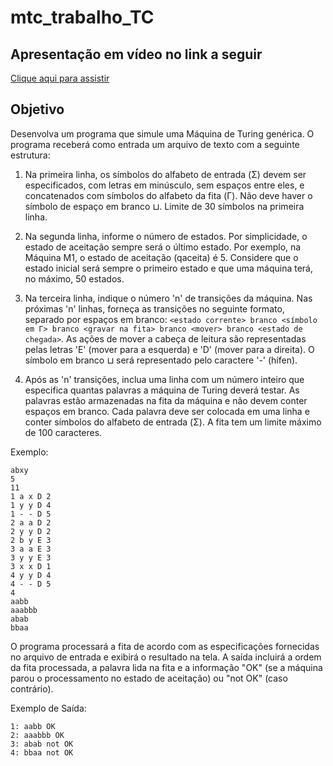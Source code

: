 # mtc_trabalho_TC

## Apresentação em vídeo no link a seguir
[Clique aqui para assistir](https://youtu.be/IQuMPt585wc)

## Objetivo

Desenvolva um programa que simule uma Máquina de Turing genérica. O programa receberá como entrada um arquivo de texto com a seguinte estrutura:

1. Na primeira linha, os símbolos do alfabeto de entrada (Σ) devem ser especificados, com letras em minúsculo, sem espaços entre eles, e concatenados com símbolos do alfabeto da fita (Γ). Não deve haver o símbolo de espaço em branco ⊔. Limite de 30 símbolos na primeira linha.

2. Na segunda linha, informe o número de estados. Por simplicidade, o estado de aceitação sempre será o último estado. Por exemplo, na Máquina M1, o estado de aceitação (qaceita) é 5. Considere que o estado inicial será sempre o primeiro estado e que uma máquina terá, no máximo, 50 estados.

3. Na terceira linha, indique o número 'n' de transições da máquina. Nas próximas 'n' linhas, forneça as transições no seguinte formato, separado por espaços em branco:
   `<estado corrente> branco <símbolo em Γ> branco <gravar na fita> branco <mover> branco <estado de chegada>`.
   As ações de mover a cabeça de leitura são representadas pelas letras 'E' (mover para a esquerda) e 'D' (mover para a direita). O símbolo em branco ⊔ será representado pelo caractere '-' (hífen).

4. Após as 'n' transições, inclua uma linha com um número inteiro que especifica quantas palavras a máquina de Turing deverá testar. As palavras estão armazenadas na fita da máquina e não devem conter espaços em branco. Cada palavra deve ser colocada em uma linha e conter símbolos do alfabeto de entrada (Σ). A fita tem um limite máximo de 100 caracteres.

Exemplo:
```
abxy
5
11
1 a x D 2
1 y y D 4
1 - - D 5
2 a a D 2
2 y y D 2
2 b y E 3
3 a a E 3
3 y y E 3
3 x x D 1
4 y y D 4
4 - - D 5
4
aabb
aaabbb
abab
bbaa
```

O programa processará a fita de acordo com as especificações fornecidas no arquivo de entrada e exibirá o resultado na tela. A saída incluirá a ordem da fita processada, a palavra lida na fita e a informação "OK" (se a máquina parou o processamento no estado de aceitação) ou "not OK" (caso contrário).

Exemplo de Saída:
```
1: aabb OK
2: aaabbb OK
3: abab not OK
4: bbaa not OK
```
